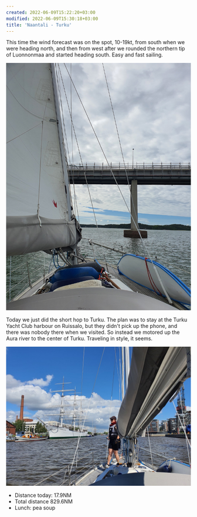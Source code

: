 ```yaml
---
created: 2022-06-09T15:22:20+03:00
modified: 2022-06-09T15:30:18+03:00
title: 'Naantali - Turku'
---
```


This time the wind forecast was on the spot, 10-19kt, from south when we were heading north, and then from west after we rounded the northern tip of Luonnonmaa and started heading south. Easy and fast sailing.

![Image](../2022/dce115f5e782aa6f53bfb2c902e3306e.jpg) 

Today we just did the short hop to Turku. The plan was to stay at the Turku Yacht Club harbour on Ruissalo, but they didn't pick up the phone, and there was nobody there when we visited. So instead we motored up the Aura river to the center of Turku. Traveling in style, it seems.

![Image](../2022/0d71ca0802f3047cbcf985a11f6224df.jpg) 

* Distance today: 17.9NM
* Total distance 829.6NM
* Lunch: pea soup

